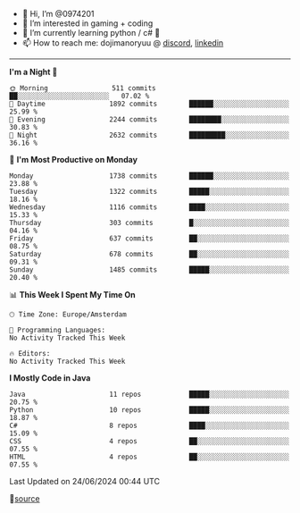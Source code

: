 - 👋 Hi, I’m @0974201
- 👀 I’m interested in gaming + coding
- 🌱 I’m currently learning python / c# 🐍
- 📫 How to reach me: dojimanoryuu @ [discord](https://discord.com "please let me know that you found me on github"), [linkedin](https://www.linkedin.com/in/sonprakiki/)  

<!---
0974201/0974201 is a ✨ special ✨ repository because its `README.md` (this file) appears on your GitHub profile.
You can click the Preview link to take a look at your changes.
--->

----
<!--START_SECTION:waka-->
**I'm a Night 🦉** 

```text
🌞 Morning                511 commits         ██░░░░░░░░░░░░░░░░░░░░░░░   07.02 % 
🌆 Daytime                1892 commits        ██████░░░░░░░░░░░░░░░░░░░   25.99 % 
🌃 Evening                2244 commits        ████████░░░░░░░░░░░░░░░░░   30.83 % 
🌙 Night                  2632 commits        █████████░░░░░░░░░░░░░░░░   36.16 % 
```
📅 **I'm Most Productive on Monday** 

```text
Monday                   1738 commits        ██████░░░░░░░░░░░░░░░░░░░   23.88 % 
Tuesday                  1322 commits        █████░░░░░░░░░░░░░░░░░░░░   18.16 % 
Wednesday                1116 commits        ████░░░░░░░░░░░░░░░░░░░░░   15.33 % 
Thursday                 303 commits         █░░░░░░░░░░░░░░░░░░░░░░░░   04.16 % 
Friday                   637 commits         ██░░░░░░░░░░░░░░░░░░░░░░░   08.75 % 
Saturday                 678 commits         ██░░░░░░░░░░░░░░░░░░░░░░░   09.31 % 
Sunday                   1485 commits        █████░░░░░░░░░░░░░░░░░░░░   20.40 % 
```


📊 **This Week I Spent My Time On** 

```text
🕑︎ Time Zone: Europe/Amsterdam

💬 Programming Languages: 
No Activity Tracked This Week

🔥 Editors: 
No Activity Tracked This Week
```

**I Mostly Code in Java** 

```text
Java                     11 repos            █████░░░░░░░░░░░░░░░░░░░░   20.75 % 
Python                   10 repos            █████░░░░░░░░░░░░░░░░░░░░   18.87 % 
C#                       8 repos             ████░░░░░░░░░░░░░░░░░░░░░   15.09 % 
CSS                      4 repos             ██░░░░░░░░░░░░░░░░░░░░░░░   07.55 % 
HTML                     4 repos             ██░░░░░░░░░░░░░░░░░░░░░░░   07.55 % 
```




 Last Updated on 24/06/2024 00:44 UTC
<!--END_SECTION:waka-->
🔗[source](https://github.com/anmol098/waka-readme-stats/)
